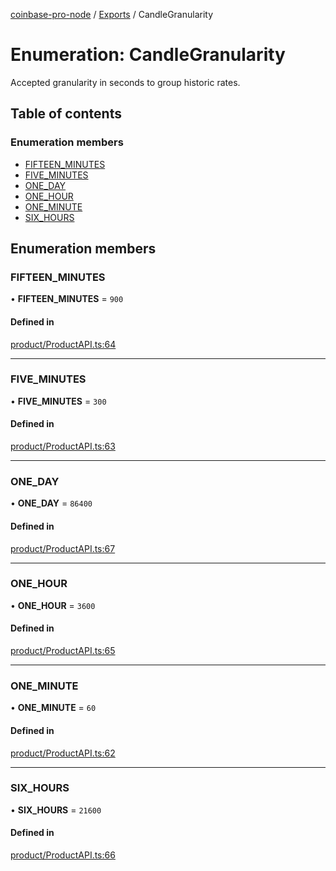 [coinbase-pro-node](../README.md) / [Exports](../modules.md) / CandleGranularity

# Enumeration: CandleGranularity

Accepted granularity in seconds to group historic rates.

## Table of contents

### Enumeration members

- [FIFTEEN_MINUTES](CandleGranularity.md#fifteen_minutes)
- [FIVE_MINUTES](CandleGranularity.md#five_minutes)
- [ONE_DAY](CandleGranularity.md#one_day)
- [ONE_HOUR](CandleGranularity.md#one_hour)
- [ONE_MINUTE](CandleGranularity.md#one_minute)
- [SIX_HOURS](CandleGranularity.md#six_hours)

## Enumeration members

### FIFTEEN_MINUTES

• **FIFTEEN_MINUTES** = `900`

#### Defined in

[product/ProductAPI.ts:64](https://github.com/bennycode/coinbase-pro-node/blob/7770f03/src/product/ProductAPI.ts#L64)

---

### FIVE_MINUTES

• **FIVE_MINUTES** = `300`

#### Defined in

[product/ProductAPI.ts:63](https://github.com/bennycode/coinbase-pro-node/blob/7770f03/src/product/ProductAPI.ts#L63)

---

### ONE_DAY

• **ONE_DAY** = `86400`

#### Defined in

[product/ProductAPI.ts:67](https://github.com/bennycode/coinbase-pro-node/blob/7770f03/src/product/ProductAPI.ts#L67)

---

### ONE_HOUR

• **ONE_HOUR** = `3600`

#### Defined in

[product/ProductAPI.ts:65](https://github.com/bennycode/coinbase-pro-node/blob/7770f03/src/product/ProductAPI.ts#L65)

---

### ONE_MINUTE

• **ONE_MINUTE** = `60`

#### Defined in

[product/ProductAPI.ts:62](https://github.com/bennycode/coinbase-pro-node/blob/7770f03/src/product/ProductAPI.ts#L62)

---

### SIX_HOURS

• **SIX_HOURS** = `21600`

#### Defined in

[product/ProductAPI.ts:66](https://github.com/bennycode/coinbase-pro-node/blob/7770f03/src/product/ProductAPI.ts#L66)
